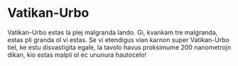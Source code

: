 # Vatikan-Urbo

Vatikan-Urbo estas la plej malgranda lando. Gi, kvankam tre malgranda, estas pli
granda ol vi estas. Se vi etendigus vian karnon super Vatikan-Urbo tiel, ke estu
disvastigita egale, la tavolo havus proksimume 200 nanometrojn dikan, kio estas
malpli ol ec ununura hautocelo!
